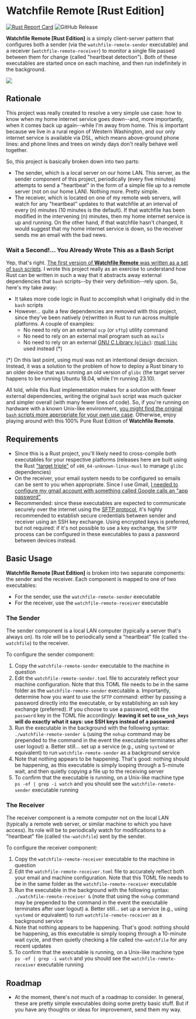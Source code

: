 # Watchfile Remote [Rust Edition]

[![Rust Report Card](https://rust-reportcard.xuri.me/badge/github.com/richbl/rust-watchfile-remote)](https://rust-reportcard.xuri.me/report/github.com/richbl/rust-watchfile-remote)
![GitHub Release](https://img.shields.io/github/v/release/richbl/rust-watchfile-remote?include_prereleases&sort=semver)

**Watchfile Remote [Rust Edition]** is a simply client-server pattern that configures both a sender (via the `watchfile-remote-sender` executable) and a receiver (`watchfile-remote-receiver`) to monitor a single file passed between them for change (called "heartbeat detection"). Both of these executables are started once on each machine, and then run indefinitely in the background.

<picture><source media="(prefers-color-scheme: dark)" srcset="https://github.com/richbl/watchfile-remote/assets/10182110/2b5d9bdf-d05a-4d8f-ba28-9c72c6860357"><source media="(prefers-color-scheme: light)" srcset="https://github.com/richbl/watchfile-remote/assets/10182110/2b5d9bdf-d05a-4d8f-ba28-9c72c6860357"><img src="[https://user-images.githubusercontent.com/10182110/2b5d9bdf-d05a-4d8f-ba28-9c72c6860357](https://github.com/richbl/watchfile-remote/assets/10182110/2b5d9bdf-d05a-4d8f-ba28-9c72c6860357)"></picture>

## Rationale

This project was really created to resolve a very simple use case: how to know when my home internet service goes down--and, more importantly, when it comes back up again--while I'm away from home. This is important because we live in a rural region of Western Washington, and our only internet service is available via DSL, which means above-ground phone lines: and phone lines and trees on windy days don't really behave well together.

So, this project is basically broken down into two parts:

- The sender, which is a local server on our home LAN. This server, as the sender component of this project, periodically (every five minutes) attempts to send a "heartbeat" in the form of a simple file up to a remote server (not on our home LAN). Nothing more. Pretty simple.
- The receiver, which is located on one of my remote web servers, will watch for any "heartbeat" updates to that watchfile at an interval of every (n) minutes (10 minutes is the default). If that watchfile has been modified in the intervening (n) minutes, then my home internet service is up and running. On the other hand, if that watchfile hasn't changed, it would suggest that my home internet service is down, so the receiver sends me an email with the bad news.

### Wait a Second!... You Already Wrote This as a Bash Script

Yep, that's right. [The first version of **Watchfile Remote** was written as a set of `bash` scripts](https://github.com/richbl/watchfile-remote). I wrote this project really as an exercise to understand how Rust can be written in such a way that it abstracts away external dependencies that `bash` scripts--by their very definition--rely upon. So, here's my take away:

- It takes more code logic in Rust to accomplish what I originally did in the `bash` scripts
- However... quite a few dependencies are removed with this project, since they've been natively (re)written in Rust to run across multiple platforms. A couple of examples:
    - No need to rely on an external `scp` (or `sftp`) utility command
    - No need to rely on an external mail program such as `mailx`
    - No need to rely on an external [GNU C Library (`glibc`)](https://www.gnu.org/software/libc/): [musl `libc`](https://musl.libc.org/) used instead (*)

(*) On this last point, using musl was not an intentional design decision. Instead, it was a solution to the problem of how to deploy a Rust binary to an older device that was running an old version of `glibc` (the target server happens to be running Ubuntu 18.04, while I'm running 23.10).

All told, while this Rust implementation makes for a solution with fewer external dependencies, writing the original `bash` script was much quicker and simpler overall (with many fewer lines of code). So, if you're running on hardware with a known Unix-like environment, [you might find the original `bash` scripts more appropriate for your own use case](https://github.com/richbl/watchfile-remote). Otherwise, enjoy playing around with this 100% Pure Rust Edition of **Watchfile Remote**.

## Requirements

- Since this is a Rust project, you'll likely need to cross-compile both executables for your respective platforms (releases here are built using the Rust ["target triple"](https://doc.rust-lang.org/beta/rustc/platform-support.html) of `x86_64-unknown-linux-musl` to manage `glibc` dependencies)
- On the receiver, your email system needs to be configured so emails can be sent to you when appropriate. Since I use Gmail, [I needed to configure my gmail account with something called Google calls an "app password"](https://support.google.com/mail/answer/185833?hl=en)
- Recommended: since these executables are expected to communicate securely over the internet using the [SFTP protocol](https://en.wikipedia.org/wiki/SSH_File_Transfer_Protocol), it's highly recommended to establish secure credentials between sender and receiver using an SSH key exchange. Using encrypted keys is preferred, but not required: if it's not possible to use a key exchange, the `SFTP` process can be configured in these executables to pass a password between devices instead.

## Basic Usage

**Watchfile Remote [Rust Edition]** is broken into two separate components: the sender and the receiver. Each component is mapped to one of two executables:

- For the sender, use the `watchfile-remote-sender` executable
- For the receiver, use the `watchfile-remote-receiver` executable

### The Sender

The sender component is a local LAN computer (typically a server that's always on). Its role will be to periodically send a "heartbeat" file (called `the-watchfile`) to the receiver.

To configure the sender component:

1. Copy the `watchfile-remote-sender` executable to the machine in question
2. Edit the `watchfile-remote-sender.toml` file to accurately reflect your machine configuration. Note that this TOML file needs to be in the same folder as the `watchfile-remote-sender` executable
a. Importantly, determine how you want to use the `SFTP` command: either by passing a password directly into the executable, or by establishing an ssh key exchange (preferred). If you choose to use a password, edit the `password` key in the TOML file accordingly: **leaving it set to `use_ssh_keys` will do exactly what it says: use SSH keys instead of a password**
3. Run the executable in the background with the following syntax: `./watchfile-remote-sender &` (using the `nohup` command may be prepended to the command in the event the executable terminates after user logout)
a. Better still... set up a service (e.g., using `systemd` or equivalent) to run `watchfile-remote-sender` as a background service
4. Note that nothing appears to be happening. That's good: nothing should be happening, as this executable is simply looping through a 5-minute wait, and then quietly copying a file up to the receiving server
5. To confirm that the executable is running, on a Unix-like machine type `ps -ef | grep -i watch` and you should see the `watchfile-remote-sender` executable running

### The Receiver

The receiver component is a remote computer not on the local LAN (typically a remote web server, or similar machine to which you have access). Its role will be to periodically watch for modifications to a "heartbeat" file (called `the-watchfile`) sent by the sender.

To configure the receiver component:

1. Copy the `watchfile-remote-receiver` executable to the machine in question
2. Edit the `watchfile-remote-receiver.toml` file to accurately reflect both your email and machine configuration. Note that this TOML file needs to be in the same folder as the `watchfile-remote-receiver` executable
3. Run the executable in the background with the following syntax: `./watchfile-remote-receiver &` (note that using the `nohup` command may be prepended to the command in the event the executable terminates after user logout)
a. Better still... set up a service (e.g., using `systemd` or equivalent) to run `watchfile-remote-receiver` as a background service
4. Note that nothing appears to be happening. That's good: nothing should be happening, as this executable is simply looping through a 10-minute wait cycle, and then quietly checking a file called `the-watchfile` for any recent updates
5. To confirm that the executable is running, on a Unix-like machine type `ps -ef | grep -i watch` and you should see the `watchfile-remote-receiver` executable running

## Roadmap

- At the moment, there's not much of a roadmap to consider. In general, these are pretty simple executables doing some pretty basic stuff. But if you have any thoughts or ideas for improvement, send them my way.

